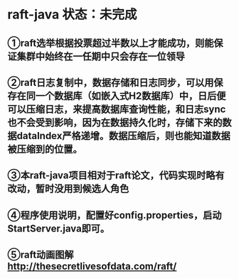 # raft-java 状态：未完成
## ①raft选举根据投票超过半数以上才能成功，则能保证集群中始终在一任期中只会存在一位领导
## ②raft日志复制中，数据存储和日志同步，可以用保存在同一个数据库（如嵌入式H2数据库）中，日后便可以压缩日志，来提高数据库查询性能，和日志sync也不会受到影响，因为在数据持久化时，存储下来的数据dataIndex严格递增。数据压缩后，则也能知道数据被压缩到的位置。
## ③本raft-java项目相对于raft论文，代码实现时略有改动，暂时没用到候选人角色
##
## ④程序使用说明，配置好config.properties，启动StartServer.java即可。
## ⑤raft动画图解  http://thesecretlivesofdata.com/raft/